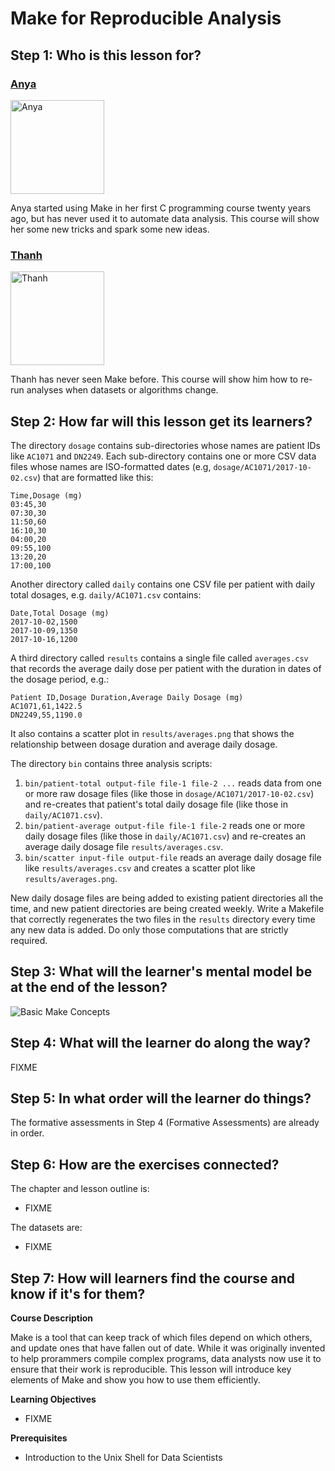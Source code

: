 # Make for Reproducible Analysis

<!-- -------------------------------------------------------------------------------- -->

## Step 1: Who is this lesson for?

### [Anya](https://github.com/datacamp/learner-profiles#anya)

<img alt="Anya" src="https://raw.githubusercontent.com/datacamp/learner-profiles/master/img/anya.png" height="150" width="150" />

Anya started using Make in her first C programming course twenty years ago,
but has never used it to automate data analysis.
This course will show her some new tricks and spark some new ideas.

### [Thanh](https://github.com/datacamp/learner-profiles#thanh)

<img alt="Thanh" src="https://raw.githubusercontent.com/datacamp/learner-profiles/master/img/thanh.png" height="150" width="150" />

Thanh has never seen Make before.
This course will show him how to re-run analyses when datasets or algorithms change.

<!-- -------------------------------------------------------------------------------- -->

## Step 2: How far will this lesson get its learners?

The directory `dosage` contains sub-directories whose names are patient IDs
like `AC1071` and `DN2249`.
Each sub-directory contains one or more CSV data files whose names are ISO-formatted dates
(e.g, `dosage/AC1071/2017-10-02.csv`)
that are formatted like this:

```
Time,Dosage (mg)
03:45,30
07:30,30
11:50,60
16:10,30
04:00,20
09:55,100
13:20,20
17:00,100
```

Another directory called `daily` contains one CSV file per patient with daily total dosages,
e.g. `daily/AC1071.csv` contains:

```
Date,Total Dosage (mg)
2017-10-02,1500
2017-10-09,1350
2017-10-16,1200
```

A third directory called `results` contains a single file called `averages.csv`
that records the average daily dose per patient with the duration in dates of the dosage period,
e.g.:

```
Patient ID,Dosage Duration,Average Daily Dosage (mg)
AC1071,61,1422.5
DN2249,55,1190.0
```

It also contains a scatter plot in `results/averages.png` that shows
the relationship between dosage duration and average daily dosage.

The directory `bin` contains three analysis scripts:

1. `bin/patient-total output-file file-1 file-2 ...` reads data from one or more raw dosage files
   (like those in `dosage/AC1071/2017-10-02.csv`)
   and re-creates that patient's total daily dosage file
   (like those in `daily/AC1071.csv`).
2. `bin/patient-average output-file file-1 file-2` reads one or more daily dosage files
   (like those in `daily/AC1071.csv`)
   and re-creates an average daily dosage file `results/averages.csv`.
3. `bin/scatter input-file output-file` reads an average daily dosage file like `results/averages.csv`
   and creates a scatter plot like `results/averages.png`.

New daily dosage files are being added to existing patient directories all the time,
and new patient directories are being created weekly.
Write a Makefile that correctly regenerates the two files in the `results` directory
every time any new data is added.
Do only those computations that are strictly required.

<!-- -------------------------------------------------------------------------------- -->

## Step 3: What will the learner's mental model be at the end of the lesson?

<em>

</em>

![Basic Make Concepts](img/make.png)

<!-- -------------------------------------------------------------------------------- -->

## Step 4: What will the learner do along the way?

FIXME

<!-- -------------------------------------------------------------------------------- -->

## Step 5: In what order will the learner do things?

The formative assessments in Step 4 (Formative Assessments) are already in order.

<!-- -------------------------------------------------------------------------------- -->

## Step 6: How are the exercises connected?

The chapter and lesson outline is:

- FIXME

The datasets are:

- FIXME

<!-- -------------------------------------------------------------------------------- -->

## Step 7: How will learners find the course and know if it's for them?

**Course Description**

Make is a tool that can keep track of which files depend on which
others, and update ones that have fallen out of date.  While it was
originally invented to help prorammers compile complex programs, data
analysts now use it to ensure that their work is reproducible.  This
lesson will introduce key elements of Make and show you how to use
them efficiently.

**Learning Objectives**

- FIXME

**Prerequisites**

- Introduction to the Unix Shell for Data Scientists
